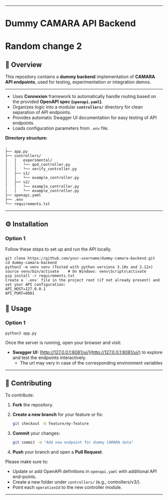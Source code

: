 
---

# Dummy CAMARA API Backend
# Random change  2


## 🧩 Overview

This repository contains a **dummy backend** implementation of  **CAMARA API endpoints**, used for testing, experimentation or integration demos.

---

* Uses **Connexion** framework to automatically handle routing based on the provided **OpenAPI spec (`openapi.yaml`)**.
* Organizes logic into a modular **`controllers/`** directory for clean separation of API endpoints.
* Provides automatic Swagger UI documentation for easy testing of API endpoints.
* Loads configuration parameters from `.env` file.

**Directory structure:**

```
.
├── app.py
├── controllers/
|   |   experimental/ 
│   │   └── qod_controller.py
│   │   └── verify_controller.py
│   ├── v1/
│   │   └── example_controller.py
│   ├── v2/
│   │   └── example_controller.py
|   |   └── example_controller.py
├── openapi.yaml
├── .env
└── requirements.txt

```

---

## ⚙️ Installation

### Option 1

Follow these steps to set up and run the API locally.


```
git clone https://github.com/your-username/dummy-camara-backend.git
cd dummy-camara-backend
python3 -m venv venv (Tested with python versions 3.10x and 3.12x)
source venv/bin/activate    # On Windows: venv\Scripts\activate
pip install -r requirements.txt
Create a `.env` file in the project root (if not already present) and set your API configuration:
API_HOST=127.0.0.1
API_PORT=8081
```


## 🚀 Usage

### Option 1
```
python3 app.py
```


Once the server is running, open your browser and visit:

* **Swagger UI:** [http://127.0.0.1:8081/ui/](http://127.0.0.1:8081/ui/)
  to explore and test the endpoints interactively. 
  * The url may very in case of the corresponding environment variables

---

## 🤝 Contributing

To contribute:

1. **Fork** the repository.
2. **Create a new branch** for your feature or fix:

   ```bash
   git checkout -b feature/my-feature
   ```
3. **Commit** your changes:

   ```bash
   git commit -m "Add new endpoint for dummy CAMARA data"
   ```
4. **Push** your branch and open a **Pull Request**.

Please make sure to:

* Update or add OpenAPI definitions in `openapi.yaml` with additional API end-points.
* Create a new folder under `controllers/` (e.g., controllers/v3/).  
* Point each `operationId` to the new controller module.

---


